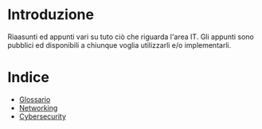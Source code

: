 # Introduzione
Riaasunti ed appunti vari su tuto ciò che riguarda l'area IT. Gli appunti sono pubblici ed disponibili a chiunque voglia utilizzarli e/o implementarli.

# Indice
- [Glossario](./Glossario.md)
- [Networking](./Tecnologie/Networking.md)
- [Cybersecurity](./Cybersecurity.md)
